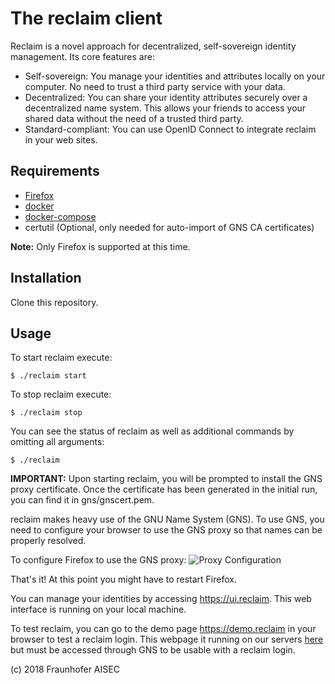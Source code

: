 # The reclaim client
Reclaim is a novel approach for decentralized, self-sovereign identity management.
Its core features are:

* Self-sovereign: You manage your identities and attributes locally on your computer. No need to trust a third party service with your data.
* Decentralized: You can share your identity attributes securely over a decentralized name system. This allows your friends to access your shared data without the need of a trusted third party.
* Standard-compliant: You can use OpenID Connect to integrate reclaim in your web sites.

## Requirements

* [Firefox](https://firefox.com)
* [docker](https://www.docker.com)
* [docker-compose](https://docs.docker.com/compose/install/)
* certutil (Optional, only needed for auto-import of GNS CA certificates)

**Note:** Only Firefox is supported at this time.
## Installation

Clone this repository.

## Usage


To start reclaim execute:
```
$ ./reclaim start
```

To stop reclaim execute:
```
$ ./reclaim stop
```

You can see the status of reclaim as well as additional commands by omitting all arguments:
```
$ ./reclaim
```


**IMPORTANT:** Upon starting reclaim, you will be prompted to install the GNS proxy certificate. Once the certificate has been generated in the initial run, you can find it in gns/gnscert.pem.

reclaim makes heavy use of the GNU Name System (GNS). To use GNS, you need to configure your browser to use the GNS proxy so that names can be properly resolved.

To configure Firefox to use the GNS proxy:
![Proxy Configuration](https://reclaim-identity.io/assets/proxy_setup.png)

That's it! At this point you might have to restart Firefox.

You can manage your identities by accessing https://ui.reclaim. This web interface is running on your local machine.

To test reclaim, you can go to the demo page https://demo.reclaim in your browser to test a reclaim login. This webpage it running on our servers [here](https://demo.reclaim-identity.io/) but must be accessed through GNS to be usable with a reclaim login.

(c) 2018 Fraunhofer AISEC
